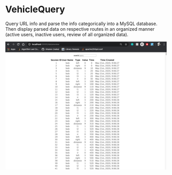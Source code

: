 # VehicleQuery
Query URL info and parse the info categorically into a MySQL database. Then display parsed data on respective routes in an organized manner (active users, inactive users, review of all organized data).

![Alt text](screenshots/:datareview.png?raw=true "Title")
